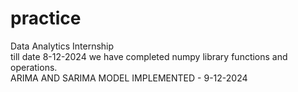 # practice
Data Analytics Internship <br>
till date 8-12-2024 we have completed numpy library functions and operations.<br>
ARIMA AND SARIMA MODEL IMPLEMENTED - 9-12-2024<br>
